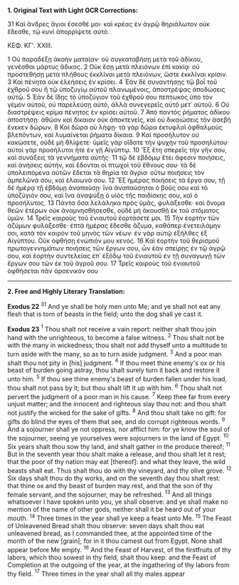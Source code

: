 **1. Original Text with Light OCR Corrections:**

31 Καὶ ἄνδρες ἅγιοι ἔσεσθέ μοι· καὶ κρέας ἐν ἀγρῷ θηριάλωτον οὐκ ἔδεσθε, τῷ κυνὶ ἀπορρίψετε αὐτό.

ΚΕΦ. ΚΓʹ. ΧΧΙΙΙ.

1 Οὐ παραδέξῃ ἀκοὴν ματαίαν· οὐ συγκαταβήσῃ μετὰ τοῦ ἀδίκου, γενέσθαι μάρτυς ἄδικος.
2 Οὐκ ἔσῃ μετὰ πλειόνων ἐπὶ κακίᾳ· οὐ προστεθήσῃ μετὰ πλήθους ἐκκλῖναι μετὰ πλειόνων, ὥστε ἐκκλῖναι κρίσιν.
3 Καὶ πένητα οὐκ ἐλεήσεις ἐν κρίσει.
4 Ἐὰν δὲ συναντήσῃς τῷ βοΐ τοῦ ἐχθροῦ σου ἢ τῷ ὑποζυγίῳ αὐτοῦ πλανωμένοις, ἀποστρέψας ἀποδώσεις αὐτῷ.
5 Ἐὰν δὲ ἴδῃς τὸ ὑποζύγιον τοῦ ἐχθροῦ σου πεπτωκὸς ὑπὸ τὸν γέμον αὐτοῦ, οὐ παρελεύσῃ αὐτό, ἀλλὰ συνεγερεῖς αὐτὸ μετ᾽ αὐτοῦ.
6 Οὐ διαστρέψεις κρίμα πένητος ἐν κρίσει αὐτοῦ.
7 Ἀπὸ παντὸς ῥήματος ἀδίκου ἀποστήσῃ· ἀθῶον καὶ δίκαιον οὐκ ἀποκτενεῖς, καὶ οὐ δικαιώσεις τὸν ἀσεβῆ ἕνεκεν δώρων.
8 Καὶ δῶρα οὐ λήψῃ· τὰ γὰρ δῶρα ἐκτυφλοῖ ὀφθαλμοὺς βλεπόντων, καὶ λυμαίνεται ῥήματα δίκαια.
9 Καὶ προσήλυτον οὐ κακώσετε, οὐδὲ μὴ θλίψετε· ὑμεῖς γὰρ οἴδατε τὴν ψυχὴν τοῦ προσηλύτου· αὐτοὶ γὰρ προσήλυτοι ἦτε ἐν γῇ Αἰγύπτῳ.
10 Ἕξ ἔτη σπερεῖς τὴν γῆν σου, καὶ συνάξεις τὰ γεννήματα αὐτῆς·
11 τῷ δὲ ἑβδόμῳ ἔτει ἄφεσιν ποιήσεις, καὶ ἀνήσεις αὐτήν, καὶ ἔδονται οἱ πτωχοὶ τοῦ ἔθνους σου· τὰ δὲ ὑπολειπόμενα αὐτῶν ἔδεται τὰ θηρία τὰ ἄγρια· οὕτω ποιήσεις τὸν ἀμπελῶνά σου, καὶ ἐλαιωνά σου.
12 Ἕξ ἡμέρας ποιήσεις τὰ ἔργα σου, τῇ δὲ ἡμέρᾳ τῇ ἑβδόμῃ ἀναπαύσῃ· ἵνα ἀναπαύσηται ὁ βοῦς σου καὶ τὸ ὑποζύγιόν σου, καὶ ἵνα ἀναψύξῃ ὁ υἱὸς τῆς παιδίσκης σου, καὶ ὁ προσήλυτος.
13 Πάντα ὅσα λελάληκα πρὸς ὑμᾶς, φυλάξεσθε· καὶ ὄνομα θεῶν ἑτέρων οὐκ ἀναμνησθήσεσθε, οὐδὲ μὴ ἀκουσθῇ ἐκ τοῦ στόματος ὑμῶν.
14 Τρεῖς καιροὺς τοῦ ἐνιαυτοῦ ἑορτάσετέ μοι.
15 Τὴν ἑορτὴν τῶν ἀζύμων φυλάξεσθε· ἑπτὰ ἡμέρας ἔδεσθε ἄζυμα, καθάπερ ἐνετειλάμην σοι, κατὰ τὸν καιρὸν τοῦ μηνὸς τῶν νέων· ἐν γὰρ αὐτῷ ἐξῆλθες ἐξ Αἰγύπτου. Οὐκ ὀφθήσῃ ἐνώπιόν μου κενός.
16 Καὶ ἑορτὴν τοῦ θερισμοῦ πρωτογεννημάτων ποιήσεις τῶν ἔργων σου, ὧν ἐὰν σπείρῃς ἐν τῷ ἀγρῷ σου, καὶ ἑορτὴν συντελείας ἐπ᾽ ἐξόδῳ τοῦ ἐνιαυτοῦ ἐν τῇ συναγωγῇ τῶν ἔργων σου τῶν ἐκ τοῦ ἀγροῦ σου.
17 Τρεῖς καιροὺς τοῦ ἐνιαυτοῦ ὀφθήσεται πᾶν ἀρσενικόν σου

---

**2. Free and Highly Literary Translation:**

**Exodus 22**
$^{31}$ And ye shall be holy men unto Me; and ye shall not eat any flesh that is torn of beasts in the field; unto the dog shall ye cast it.

**Exodus 23**
$^{1}$ Thou shalt not receive a vain report: neither shalt thou join hand with the unrighteous, to become a false witness.
$^{2}$ Thou shalt not be with the many in wickedness; thou shalt not add thyself unto a multitude to turn aside with the many, so as to turn aside judgment.
$^{3}$ And a poor man shalt thou not pity in [his] judgment.
$^{4}$ If thou meet thine enemy's ox or his beast of burden going astray, thou shalt surely turn it back and restore it unto him.
$^{5}$ If thou see thine enemy's beast of burden fallen under his load, thou shalt not pass by it; but thou shalt lift it up with him.
$^{6}$ Thou shalt not pervert the judgment of a poor man in his cause.
$^{7}$ Keep thee far from every unjust matter; and the innocent and righteous slay thou not: and thou shalt not justify the wicked for the sake of gifts.
$^{8}$ And thou shalt take no gift: for gifts do blind the eyes of them that see, and do corrupt righteous words.
$^{9}$ And a sojourner shall ye not oppress, nor afflict him: for ye know the soul of the sojourner, seeing ye yourselves were sojourners in the land of Egypt.
$^{10}$ Six years shalt thou sow thy land, and shalt gather in the produce thereof;
$^{11}$ But in the seventh year thou shalt make a release, and thou shalt let it rest; that the poor of thy nation may eat [thereof]: and what they leave, the wild beasts shall eat. Thus shalt thou do with thy vineyard, and thy olive grove.
$^{12}$ Six days shalt thou do thy works, and on the seventh day thou shalt rest: that thine ox and thy beast of burden may rest, and that the son of thy female servant, and the sojourner, may be refreshed.
$^{13}$ And all things whatsoever I have spoken unto you, ye shall observe: and ye shall make no mention of the name of other gods, neither shall it be heard out of your mouth.
$^{14}$ Three times in the year shall ye keep a feast unto Me.
$^{15}$ The Feast of Unleavened Bread shalt thou observe: seven days shalt thou eat unleavened bread, as I commanded thee, at the appointed time of the month of the new [grain]; for in it thou camest out from Egypt. None shall appear before Me empty.
$^{16}$ And the Feast of Harvest, of the firstfruits of thy labors, which thou sowest in thy field, shalt thou keep: and the Feast of Completion at the outgoing of the year, at the ingathering of thy labors from thy field.
$^{17}$ Three times in the year shall all thy males appear